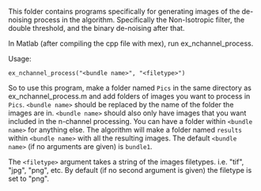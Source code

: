 This folder contains programs specifically for generating images of the
de-noising process in the algorithm. Specifically the Non-Isotropic filter, the
double threshold, and the binary de-noising after that.

In Matlab (after compiling the cpp file with mex), run ex_nchannel_process. 

Usage:
```
ex_nchannel_process("<bundle name>", "<filetype>")
```

So to use this program, make a folder named `Pics` in the same directory as 
ex_nchannel_process.m and add folders of images you want to process in `Pics`.
`<bundle name>` should be replaced by the name of the folder the images are in.
`<bundle name>` should also only have images that you want included in the 
n-channel processing. You can have a folder within `<bundle name>` for
anything else. The algorithm will make a folder named `results` within 
`<bundle name>` with all the resulting images. The default `<bundle name>` (if
no arguments are given) is `bundle1`.

The `<filetype>` argument takes a string of the images filetypes. i.e. "tif", 
"jpg", "png", etc. By default (if no second argument is given) the filetype is
set to "png".
